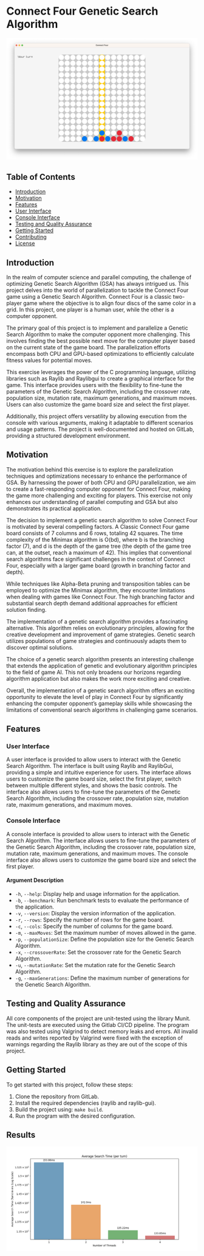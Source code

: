 # Connect Four Genetic Search Algorithm

![Connect Four Genetic Search Algorithm](/res/Gameplay.png)

## Table of Contents
- [Introduction](#introduction)
- [Motivation](#motivation)
- [Features](#features)
- [User Interface](#user-interface)
- [Console Interface](#console-interface)
- [Testing and Quality Assurance](#testing-and-quality-assurance)
- [Getting Started](#getting-started)
- [Contributing](#contributing)
- [License](#license)

## Introduction

In the realm of computer science and parallel computing, the challenge of optimizing Genetic Search Algorithm (GSA) has always intrigued us. This project delves into the world of parallelization to tackle the Connect Four game using a Genetic Search Algorithm. Connect Four is a classic two-player game where the objective is to align four discs of the same color in a grid. In this project, one player is a human user, while the other is a computer opponent.

The primary goal of this project is to implement and parallelize a Genetic Search Algorithm to make the computer opponent more challenging. This involves finding the best possible next move for the computer player based on the current state of the game board. The parallelization efforts encompass both CPU and GPU-based optimizations to efficiently calculate fitness values for potential moves.

This exercise leverages the power of the C programming language, utilizing libraries such as Raylib and Raylibgui to create a graphical interface for the game. This interface provides users with the flexibility to fine-tune the parameters of the Genetic Search Algorithm, including the crossover rate, population size, mutation rate, maximum generations, and maximum moves. Users can also customize the game board size and select the first player.

Additionally, this project offers versatility by allowing execution from the console with various arguments, making it adaptable to different scenarios and usage patterns. The project is well-documented and hosted on GitLab, providing a structured development environment.

## Motivation

The motivation behind this exercise is to explore the parallelization techniques and optimizations necessary to enhance the performance of GSA. By harnessing the power of both CPU and GPU parallelization, we aim to create a fast-responding computer opponent for Connect Four, making the game more challenging and exciting for players. This exercise not only enhances our understanding of parallel computing and GSA but also demonstrates its practical application.

The decision to implement a genetic search algorithm to solve Connect Four is motivated by several compelling factors. A Classic Connect Four game board consists of 7 columns and 6 rows, totaling 42 squares. The time complexity of the Minimax algorithm is O(bd), where b is the branching factor (7), and d is the depth of the game tree (the depth of the game tree can, at the outset, reach a maximum of 42). This implies that conventional search algorithms face significant challenges in the context of Connect Four, especially with a larger game board (growth in branching factor and depth).

While techniques like Alpha-Beta pruning and transposition tables can be employed to optimize the Minimax algorithm, they encounter limitations when dealing with games like Connect Four. The high branching factor and substantial search depth demand additional approaches for efficient solution finding.

The implementation of a genetic search algorithm provides a fascinating alternative. This algorithm relies on evolutionary principles, allowing for the creative development and improvement of game strategies. Genetic search utilizes populations of game strategies and continuously adapts them to discover optimal solutions.

The choice of a genetic search algorithm presents an interesting challenge that extends the application of genetic and evolutionary algorithm principles to the field of game AI. This not only broadens our horizons regarding algorithm application but also makes the work more exciting and creative.

Overall, the implementation of a genetic search algorithm offers an exciting opportunity to elevate the level of play in Connect Four by significantly enhancing the computer opponent’s gameplay skills while showcasing the limitations of conventional search algorithms in challenging game scenarios.

## Features

### User Interface

A user interface is provided to allow users to interact with the Genetic Search Algorithm. The interface is built using Raylib and RaylibGui, providing a simple and intuitive experience for users. The interface allows users to customize the game board size, select the first player, switch between multiple different styles, and shows the basic controls. The interface also allows users to fine-tune the parameters of the Genetic Search Algorithm, including the crossover rate, population size, mutation rate, maximum generations, and maximum moves.

### Console Interface

A console interface is provided to allow users to interact with the Genetic Search Algorithm. The interface allows users to fine-tune the parameters of the Genetic Search Algorithm, including the crossover rate, population size, mutation rate, maximum generations, and maximum moves. The console interface also allows users to customize the game board size and select the first player.

#### Argument Description

- `-h`, `--help`: Display help and usage information for the application.
- `-b`, `--benchmark`: Run benchmark tests to evaluate the performance of the application.
- `-v`, `--version`: Display the version information of the application.
- `-r`, `--rows`: Specify the number of rows for the game board.
- `-c`, `--cols`: Specify the number of columns for the game board.
- `-m`, `--maxMoves`: Set the maximum number of moves allowed in the game.
- `-p`, `--populationSize`: Define the population size for the Genetic Search Algorithm.
- `-x`, `--crossoverRate`: Set the crossover rate for the Genetic Search Algorithm.
- `-u`, `--mutationRate`: Set the mutation rate for the Genetic Search Algorithm.
- `-g`, `--maxGenerations`: Define the maximum number of generations for the Genetic Search Algorithm.

## Testing and Quality Assurance

All core components of the project are unit-tested using the library Munit. The unit-tests are executed using the Gitlab CI/CD pipeline. The program was also tested using Valgrind to detect memory leaks and errors. All invalid reads and writes reported by Valgrind were fixed with the exception of warnings regarding the Raylib library as they are out of the scope of this project.

## Getting Started

To get started with this project, follow these steps:

1. Clone the repository from GitLab.
2. Install the required dependencies (raylib and raylib-gui).
3. Build the project using: `make build`.
4. Run the program with the desired configuration.

## Results
![Benchmark result with OpenMP parallel](res/OpenMPv2Benchmark.png)
